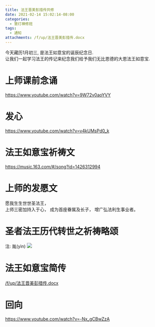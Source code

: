 ```yaml
---
title: 法王晋美彭措传共修
date: 2021-02-14 15:02:14-08:00
categories:
  - 慧灯禅修班
tags:
  - 通知
attachments: /f/up/法王晋美彭措传.docx
---
```

今天藏历1月初三, 是法王如意宝的诞辰纪念日.  
让我们一起学习法王的传记来纪念我们给予我们无比恩德的大恩法王如意宝.

# 上师课前念诵

<https://www.youtube.com/watch?v=9W72v0aoYVY>

# 发心

<https://www.youtube.com/watch?v=v4kUMsPd0_k>

# 法王如意宝祈祷文

<https://music.163.com/#/song?id=1426312994>

# 上师的发愿文

愿我生生世世圣法王，  
上师三密加持入于心，
成为首座眷属及长子，
增广弘法利生事业者。  

# 圣者法王历代转世之祈祷略颂

注: 胤(yìn)
![](http://wx4.sinaimg.cn/large/61fdf212ly1gnlxxv8x32j20rs3konhg.jpg)

# 法王如意宝简传

[/f/up/法王晋美彭措传.docx](/f/up/法王晋美彭措传.docx)

# 回向

<https://www.youtube.com/watch?v=-Nx_gCBwZzA>
